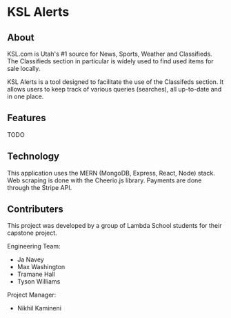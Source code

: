 # KSL Alerts

## About

KSL.com is Utah's #1 source for News, Sports, Weather and Classifieds. The Classifieds section in particular is widely used to find used items for sale locally.

KSL Alerts is a tool designed to facilitate the use of the Classifeds section. It allows users to keep track of various queries (searches), all up-to-date and in one place.

## Features

TODO

## Technology
This application uses the MERN (MongoDB, Express, React, Node) stack.
Web scraping is done with the Cheerio.js library.
Payments are done through the Stripe API.

## Contributers
This project was developed by a group of Lambda School students for their capstone project.

Engineering Team:

* Ja Navey
* Max Washington
* Tramane Hall
* Tyson Williams

Project Manager:
* Nikhil Kamineni
